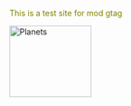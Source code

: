 <title>Example</title>
<style>
  p {
    color: olive;
  }
</style>

<p>This is a test site for mod gtag</p>

<img src="planets.gif" width="145" height="126" alt="Planets" usemap="#planetmap">

<map name="planetmap">
  <area shape="rect" coords="0,0,82,126" alt="Sun" href="info_about_the_sun.htm" download="sun">
  <area shape="circle" coords="90,58,3" alt="Mercury" href="merglobe.gif" download="mercury">
  <area shape="circle" coords="124,58,8" alt="Venus" href="information_about_the_planet_venus.txt" download="venus">
</map>

